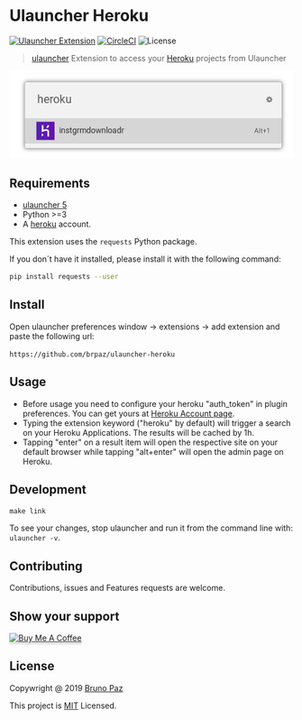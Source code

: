 # Ulauncher Heroku

[![Ulauncher Extension](https://img.shields.io/badge/Ulauncher-Extension-green.svg?style=for-the-badge)](https://ext.ulauncher.io/-/github-brpaz-ulauncher-heroku)
[![CircleCI](https://img.shields.io/circleci/build/github/brpaz/ulauncher-heroku.svg?style=for-the-badge)](https://circleci.com/gh/brpaz/ulauncher-heroku)
![License](https://img.shields.io/github/license/brpaz/ulauncher-heroku.svg?style=for-the-badge)


> [ulauncher](https://ulauncher.io/) Extension to access your [Heroku](https://heroku.com) projects from Ulauncher


![screenshot](screenshot.png)

## Requirements

* [ulauncher 5](https://ulauncher.io/)
* Python >=3
* A [heroku](https://heroku.com) account.

This extension uses the `requests` Python package.

If you don´t have it installed, please install it with the following command:

```bash
pip install requests --user
```


## Install

Open ulauncher preferences window -> extensions -> add extension and paste the following url:

```https://github.com/brpaz/ulauncher-heroku```

## Usage

* Before usage you need to configure your heroku "auth_token" in plugin preferences. You can get yours at [Heroku Account page](https://dashboard.heroku.com/account/applications).
* Typing the extension keyword ("heroku" by default) will trigger a search on your Heroku Applications. The results will be cached by 1h.
* Tapping "enter" on a result item will open the respective site on your default browser while tapping "alt+enter" will open the admin page on Heroku.


## Development

```
make link
```

To see your changes, stop ulauncher and run it from the command line with: ```ulauncher -v```.

## Contributing

Contributions, issues and Features requests are welcome.

## Show your support

<a href="https://www.buymeacoffee.com/Z1Bu6asGV" target="_blank"><img src="https://www.buymeacoffee.com/assets/img/custom_images/orange_img.png" alt="Buy Me A Coffee" style="height: 41px !important;width: 174px !important;box-shadow: 0px 3px 2px 0px rgba(190, 190, 190, 0.5) !important;-webkit-box-shadow: 0px 3px 2px 0px rgba(190, 190, 190, 0.5) !important;" ></a>


## License

Copywright @ 2019 [Bruno Paz](https://github.com/brpaz)

This project is [MIT](LLICENSE) Licensed.
